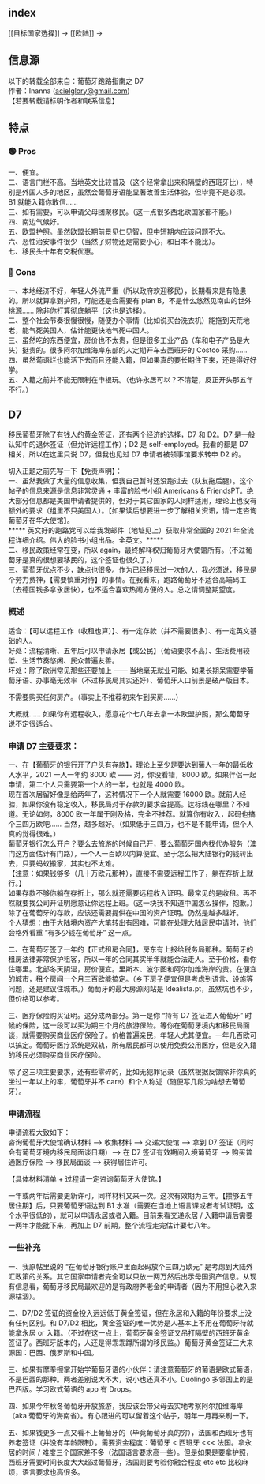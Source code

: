## index

[[目标国家选择]] -> [[欧陆]] ->


## 信息源


以下的转载全部来自：葡萄牙跑路指南之 D7  
作者：Inanna (acielglory@gmail.com)  
【若要转载请标明作者和联系信息】

## 特点


### 🟢 Pros

一、便宜。  
二、语言门栏不高。当地英文比较普及（这个经常拿出来和隔壁的西班牙比），特别是外国人多的地区，虽然会葡萄牙语能显著改善生活体验，但毕竟不是必须。B1 就能入籍你敢信……  
三、如有需要，可以申请父母团聚移民。（这一点很多西北欧国家都不能。）  
四、南边气候好。  
五、欧盟护照。虽然欧盟长期前景见仁见智，但中短期内应该问题不大。  
六、恶性治安事件很少（当然了财物还是需要小心，和日本不能比）。  
七、移民头十年有交税优惠。

### 🔴 Cons

一、本地经济不好，年轻人外流严重（所以政府欢迎移民），长期看来是有隐患的。所以就算拿到护照，可能还是会需要有 plan B，不是什么悠然见南山的世外桃源…… 除非你打算彻底躺平（这也是选择）。  
二、整个社会节奏很慢很慢，随便办个事情（比如说买台洗衣机）能拖到天荒地老，能气死美国人，估计能更快地气死中国人。  
三、虽然吃的东西便宜，房价也不太贵，但是很多工业产品（车和电子产品是大头）挺贵的。很多阿尔加维海岸东部的人定期开车去西班牙的 Costco 采购……  
四、虽然葡语烂也能活下去而且还能入籍，但如果真的要长期住下来，还是得好好学。  
五、入籍之前并不能无限制在申根玩。（也许永居可以？不清楚，反正开头那五年不行。）

## D7

移民葡萄牙除了有钱人的黄金签证，还有两个经济的选择，D7 和 D2。D7 是一般认知中的退休签证（但允许远程工作）；D2 是 self-employed。我看的都是 D7 相关，所以在这里只说 D7，但我也见过 D7 申请者被领事馆要求转申 D2 的。

切入正题之前先写一下【免责声明】：  
一、虽然我做了大量的信息收集，但我自己暂时还没跑过去（队友拖后腿）。这个帖子的信息来源是信息非常灵通 + 丰富的脸书小组 Americans & FriendsPT。绝大部分信息都是美国申请者提供的，但对于其它国家的人同样适用，理论上也没有额外的要求（组里不只美国人）。【如果读后想要进一步了解相关资讯，请一定咨询葡萄牙在华大使馆】。  
***** 英文好的跑路党可以给我发邮件（地址见上）获取非常全面的 2021 年全流程详细介绍。伟大的脸书小组出品。全英文。*****  
二、移民政策经常在变，所以 again，最终解释权归葡萄牙大使馆所有。（不过葡萄牙是真的很想要移民的，这个签证也很久了。）  
三、葡萄牙优点不少，缺点也很多。作为已经移民过一次的人，我必须说，移民是个劳力费神，【需要慎重对待】的事情。在我看来，跑路葡萄牙不适合高端码工（去德国钱多拿永居快），也不适合喜欢热闹方便的人。总之请调整期望度。

### 概述

适合：【可以远程工作（收租也算）】、有一定存款（并不需要很多）、有一定英文基础的人。  
好处：流程清晰、五年后可以申请永居【或公民】（葡语要求不高）、生活费用较低、生活节奏悠闲、民众普遍友善。  
坏处：除了欧洲常见那些还要加上 —— 当地毫无就业可能、如果长期呆需要学葡萄牙语、办事毫无效率（不过移民局其实还好）、葡萄牙人口前景是破产版日本。

不需要购买任何房产。（事实上不推荐初来乍到买房……）

大概就…… 如果你有远程收入，愿意花个七八年去拿一本欧盟护照，那么葡萄牙说不定很适合。


### 申请 D7 主要要求：

一、在【葡萄牙的银行开了户头有存款】，理论上至少是要达到葡人一年的最低收入水平，2021 一人一年约 8000 欧 —— 对，你没看错，8000 欧。如果伴侣一起申请，第二个人只需要第一个人的一半，也就是 4000 欧。  
现在首次居留好像是给两年了，这种情况下一个人就需要 16000 欧。就前人经验，如果你没有稳定收入，移民局对于存款的要求会提高。达标线在哪里？不知道。无论如何，8000 欧一年属于刚及格，完全不推荐。就算你有收入，起码也搞个三四万欧吧…… 当然，越多越好。（如果低于三四万，也不是不能申请，但个人真的觉得很难。）  
葡萄牙银行怎么开户？要么去旅游的时候自己开，要么葡萄牙国内找代办服务（澳门这方面估计有门路），一个人一百欧以内算便宜。至于怎么把大陆银行的钱转出去，只要蚂蚁搬家，其实也不太难。  
【注意：如果钱够多（几十万欧元那种），直接不需要远程工作了，躺在存折上就行。】  
如果存款不够你躺在存折上，那么就还需要远程收入证明。最常见的是收租。再不然就要找公司开证明愿意让你远程上班。（这一块我不知道中国怎么操作，抱歉。）  
除了在葡萄牙的存款，应该还需要提供在中国的资产证明。仍然是越多越好。  
个人猜想：由于大陆境内资产大笔转出有困难，可能在处理大陆居民申请时，他们会格外看重 “有多少钱在葡萄牙” 这一点。

二、在葡萄牙签了一年的【正式租房合同】，房东有上报给税务局那种。葡萄牙的租房法律非常保护租客，所以一年的合同其实半年就能合法走人。至于价格，看你住哪里。北部冬天阴湿，房价便宜。里斯本、波尔图和阿尔加维海岸的贵。在便宜的城市，租个房间一个月三百欧能搞定。（乡下房子便宜但是考虑到语言、设施等问题，还是建议住城市。）葡萄牙的最大房源网站是 Idealista.pt，虽然坑也不少，但价格可以参考。

三、医疗保险购买证明。这分成两部分。第一是你 “持有 D7 签证进入葡萄牙” 时候的保险，这一段可以买为期三个月的旅游保险。等你在葡萄牙境内和移民局面谈，就需要购买商业医疗保险了。价格普遍亲民，年轻人尤其便宜。一年几百欧可以搞定。葡萄牙医疗系统是双轨，所有居民都可以使用免费公用医疗，但是没入籍的移民必须购买商业医疗保险。

除了这三项主要要求，还有些零碎的，比如无犯罪记录（虽然根据反馈除非你真的坐过一年以上的牢，葡萄牙并不 care）和个人称述（随便写几段为啥想去葡萄牙）。

### 申请流程

申请流程大致如下：  
咨询葡萄牙大使馆确认材料 —> 收集材料 —> 交递大使馆 —> 拿到 D7 签证（同时会有葡萄牙境内移民局面谈日期）—> 在 D7 签证有效期间入境葡萄牙 —> 购买普通医疗保险 —> 移民局面谈 —> 获得居住许可。

【具体材料清单 + 过程请一定咨询葡萄牙大使馆。】

一年或两年后需要更新许可，同样材料又来一次。这次有效期为三年。【攒够五年居住期】后，只要葡萄牙语达到 B1 水准（需要在当地上语言课或者考试证明，这个水平很低的），就可以申请永居或者入籍。目前来看交递永居 / 入籍申请后需要一两年才能批下来，再加上 D7 前期，整个流程走完估计要七八年。


### 一些补充

一、我原帖里说的 “在葡萄牙银行账户里面起码放个三四万欧元” 是考虑到大陆外汇政策的关系。其它国家申请者完全可以只放一两万然后出示母国资产信息。从现有信息看，葡萄牙移民局最欢迎的是有政府养老金的申请者（因为不用担心收入来源枯涸）。

二、D7/D2 签证的资金投入远远低于黄金签证，但在永居和入籍的年份要求上没有任何区别。和 D7/D2 相比，黄金签证的唯一优势是人基本上不用在葡萄牙待就能拿永居 or 入籍。（不过在这一点上，葡萄牙黄金签证又吊打隔壁的西班牙黄金签证了。西班牙版本的，人还是得乖乖蹲所谓的移民监。）葡萄牙黄金签证三大来源国：巴西、俄罗斯和中国。

三、如果有摩拳擦掌开始学葡萄牙语的小伙伴：请注意葡萄牙的葡语是欧式葡语，不是巴西的那种。两者差别说大不大，说小也还真不小。Duolingo 多邻国上的是巴西版。学习欧式葡语的 app 有 Drops。

四、如果今年秋冬葡萄牙开放旅游，我应该会带父母去实地考察阿尔加维海岸（aka 葡萄牙的海南省）。有心跟进的可以留着这个帖子，明年一月再来刷一下。

五、如果钱更多一点又看不上葡萄牙的（毕竟葡萄牙真的穷），法国和西班牙也有养老签证（并没有年龄限制）。需要资金程度：葡萄牙 < 西班牙 <<< 法国。拿永居的时间 / 难度三个国家差不多（法国语言要求高一些）。但是如果是要拿护照，西班牙需要时间长度大大超过葡萄牙，法国则要考验你融合程度 etc etc 比较麻烦，语言要求也高很多。